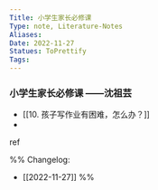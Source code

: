 ```yaml
---
Title: 小学生家长必修课 
Type: note, Literature-Notes
Aliases: 
Date: 2022-11-27
Statues: ToPrettify 
Tags: 
---
```


### 小学生家长必修课 ——沈祖芸
- [[10. 孩子写作业有困难，怎么办？]]
- 











ref

%%
Changelog:
- [[2022-11-27]]
%%

